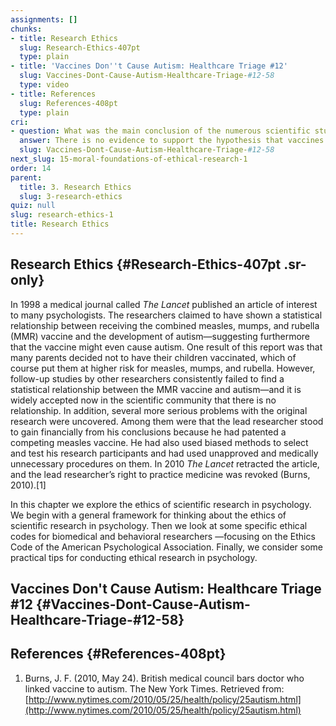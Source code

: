 ```yaml
---
assignments: []
chunks:
- title: Research Ethics
  slug: Research-Ethics-407pt
  type: plain
- title: 'Vaccines Don''t Cause Autism: Healthcare Triage #12'
  slug: Vaccines-Dont-Cause-Autism-Healthcare-Triage-#12-58
  type: video
- title: References
  slug: References-408pt
  type: plain
cri:
- question: What was the main conclusion of the numerous scientific studies conducted on the association between the MMR vaccine and autism?
  answer: There is no evidence to support the hypothesis that vaccines cause autism.
  slug: Vaccines-Dont-Cause-Autism-Healthcare-Triage-#12-58
next_slug: 15-moral-foundations-of-ethical-research-1
order: 14
parent:
  title: 3. Research Ethics
  slug: 3-research-ethics
quiz: null
slug: research-ethics-1
title: Research Ethics
---
```


## Research Ethics {#Research-Ethics-407pt .sr-only} 

In 1998 a medical journal called _The Lancet_ published an article of interest to many psychologists. The researchers claimed to have shown a statistical relationship between receiving the combined measles, mumps, and rubella (MMR) vaccine and the development of autism—suggesting furthermore that the vaccine might even cause autism. One result of this report was that many parents decided not to have their children vaccinated, which of course put them at higher risk for measles, mumps, and rubella. However, follow-up studies by other researchers consistently failed to find a statistical relationship between the MMR vaccine and autism—and it is widely accepted now in the scientific community that there is no relationship. In addition, several more serious problems with the original research were uncovered. Among them were that the lead researcher stood to gain financially from his conclusions because he had patented a competing measles vaccine. He had also used biased methods to select and test his research participants and had used unapproved and medically unnecessary procedures on them. In 2010 _The Lancet_ retracted the article, and the lead researcher’s right to practice medicine was revoked (Burns, 2010).\[1\]  

In this chapter we explore the ethics of scientific research in psychology. We begin with a general framework for thinking about the ethics of scientific research in psychology. Then we look at some specific ethical codes for biomedical and behavioral researchers —focusing on the Ethics Code of the American Psychological Association. Finally, we consider some practical tips for conducting ethical research in psychology.

## Vaccines Don't Cause Autism: Healthcare Triage #12 {#Vaccines-Dont-Cause-Autism-Healthcare-Triage-#12-58} 



<i-youtube videoid="o65l1YAVaYc" height={400} width="100%" >

</i-youtube>



## References {#References-408pt} 

1.  Burns, J. F. (2010, May 24). British medical council bars doctor who linked vaccine to autism. The New York Times. Retrieved from: [http://www.nytimes.com/2010/05/25/health/policy/25autism.html](http://www.nytimes.com/2010/05/25/health/policy/25autism.html)

